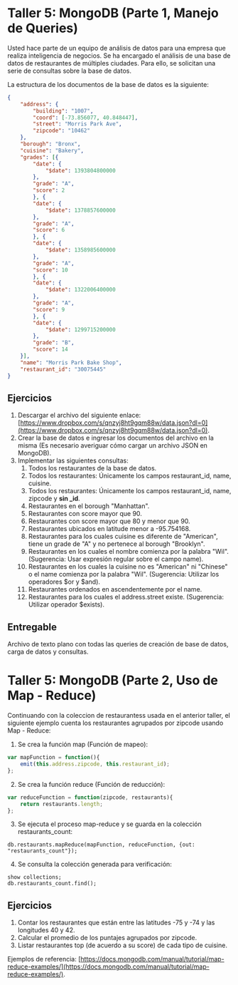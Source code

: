 # Taller 5: MongoDB (Parte 1, Manejo de Queries)
Usted hace parte de un equipo de análisis de datos para una empresa que realiza inteligencia de negocios. Se ha encargado el análisis de una base de datos de restaurantes de múltiples ciudades. Para ello, se solicitan una serie de consultas sobre la base de datos.

La estructura de los documentos de la base de datos es la siguiente:
```json
{
	"address": {
		"building": "1007",
		"coord": [-73.856077, 40.848447],
		"street": "Morris Park Ave",
		"zipcode": "10462"
	},
	"borough": "Bronx",
	"cuisine": "Bakery",
	"grades": [{
		"date": {
			"$date": 1393804800000
		},
		"grade": "A",
		"score": 2
		}, {
		"date": {
			"$date": 1378857600000
		},
		"grade": "A",
		"score": 6
		}, {
		"date": {
			"$date": 1358985600000
		},
		"grade": "A",
		"score": 10
		}, {
		"date": {
			"$date": 1322006400000
		},
		"grade": "A",
		"score": 9
		}, {
		"date": {
			"$date": 1299715200000
		},
		"grade": "B",
		"score": 14
	}],
	"name": "Morris Park Bake Shop",
	"restaurant_id": "30075445"
}
```

## Ejercicios
1. Descargar el archivo del siguiente enlace: [https://www.dropbox.com/s/qnzyj8ht9gqm88w/data.json?dl=0](https://www.dropbox.com/s/qnzyj8ht9gqm88w/data.json?dl=0).
2. Crear la base de datos e ingresar los documentos del archivo en la misma (Es necesario averiguar cómo cargar un archivo JSON en MongoDB).
3. Implementar las siguientes consultas: 
	1. Todos los restaurantes de la base de datos.
	2. Todos los restaurantes: Únicamente los campos restaurant_id, name, cuisine.
	3. Todos los restaurantes: Únicamente los campos restaurant_id, name, zipcode y **sin _id**.
	4. Restaurantes en el borough "Manhattan".
	5. Restaurantes con score mayor que 90.
	6. Restaurantes con score mayor que 80 y menor que 90.
	7. Restaurantes ubicados en latitude menor a -95.754168.
	8. Restaurantes para los cuales cuisine es diferente de "American", tiene un grade de "A" y no pertenece al borough "Brooklyn".
	9. Restaurantes en los cuales el nombre comienza por la palabra "Wil". (Sugerencia: Usar expresión regular sobre el campo name).
	10. Restaurantes en los cuales la cuisine no es "American" ni "Chinese" o el name comienza por la palabra "Wil". (Sugerencia: Utilizar los operadores $or y $and).
	11. Restaurantes ordenados en ascendentemente por el name.
	12. Restaurantes para los cuales el address.street existe. (Sugerencia: Utilizar operador $exists).

## Entregable
Archivo de texto plano con todas las queries de creación de base de datos, carga de datos y consultas.

# Taller 5: MongoDB (Parte 2, Uso de Map - Reduce)
Continuando con la coleccion de restaurantess usada en el anterior taller, el siguiente ejemplo cuenta los restaurantes agrupados por zipcode usando Map - Reduce:
1. Se crea la función map (Función de mapeo):
```js
var mapFunction = function(){
	emit(this.address.zipcode, this.restaurant_id);
};
```
2. Se crea la función reduce (Función de reducción):
```js
var reduceFunction = function(zipcode, restaurants){
	return restaurants.length;
};
```
3. Se ejecuta el proceso map-reduce y se guarda en la colección restaurants_count:
```
db.restaurants.mapReduce(mapFunction, reduceFunction, {out: "restaurants_count"});
```
4. Se consulta la colección generada para verificación:
```
show collections;
db.restaurants_count.find();
```

## Ejercicios
1. Contar los restaurantes que están entre las latitudes -75 y -74 y las longitudes 40 y 42.
2. Calcular el promedio de los puntajes agrupados por zipcode.
3. Listar restaurantes top (de acuerdo a su score) de cada tipo de cuisine.

Ejemplos de referencia: [https://docs.mongodb.com/manual/tutorial/map-reduce-examples/](https://docs.mongodb.com/manual/tutorial/map-reduce-examples/).
